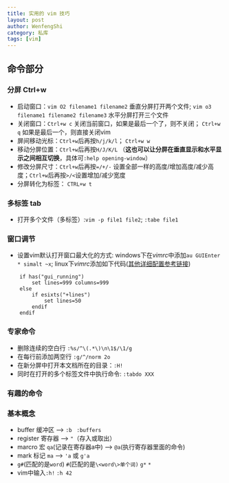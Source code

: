 ```yaml
--- 
title: 实用的 vim 技巧
layout: post
author: WenfengShi
category: 私库
tags: [vim]
---
```


## 命令部分

### 分屏 Ctrl+w
- 启动窗口：`vim O2 filename1 filename2` 垂直分屏打开两个文件; `vim o3 filename1 filename2 filename3` 水平分屏打开三个文件
- 关闭窗口：`Ctrl+w c` 关闭当前窗口，如果是最后一个了，则不关闭；  `Ctrl+w q` 如果是最后一个，则直接关闭vim
- 屏间移动光标：`Ctrl+w`后再按`h/j/k/l`； `Ctrl+w w`
- 移动分屏位置：`Ctrl+w`后再按`H/J/K/L` （**这也可以让分屏在垂直显示和水平显示之间相互切换**，具体可`:help opening-window`）
- 修改分屏尺寸：`Ctrl+w`后再按`=/+/-` 设置全部一样的高度/增加高度/减少高度；`Ctrl+w`后再按`>/<`设置增加/减少宽度
- 分屏转化为标签： `CTRL+w t`

### 多标签 tab
- 打开多个文件（多标签）:`vim -p file1 file2`; `:tabe file1`

### 窗口调节

- 设置vim默认打开窗口最大化的方式: windows下在*vimrc*中添加`au GUIEnter * simalt ~x`; linux下*vimrc*添加如下代码([其他详细配置参考链接](http://vim.wikia.com/wiki/Maximize_or_set_initial_window_size))

```vim
    if has("gui_running")
        set lines=999 columns=999
    else
        if esixts("+lines")
            set lines=50
        endif
    endif
```

### 专家命令
- 删除连续的空白行 `:%s/^\(.*\)\n\1$/\1/g`
- 在每行前添加两空行 `:g/^/norm 2o`
- 在新分屏中打开本文档所在的目录：`:H!`
- 同时在打开的多个标签文件中执行命令: `:tabdo XXX`

### 有趣的命令

### 基本概念
- buffer 缓冲区 --> `:b ` `:buffers`
- register 寄存器 --> `"`（存入或取出）
- marcro 宏 `qa`(记录在寄存器a中) --> `@a`(执行寄存器里面的命令)
- mark 标记 `ma` --> `'a` 或 `g'a`
- `g#`(匹配的是`word`) `#`(匹配的是`\<word\>单个词)` `g*` `*`
- vim中输入`:h!` `:h 42`

